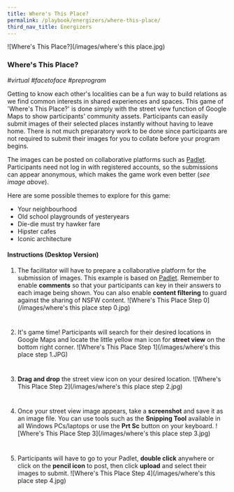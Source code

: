 ```yaml
---
title: Where's This Place? 
permalink: /playbook/energizers/where-this-place/
third_nav_title: Energizers 
---
```

![Where's This Place?](/images/where's this place.jpg)

### Where's This Place?
*#virtual #facetoface #preprogram*

Getting to know each other's localities can be a fun way to build relations as we find common interests in shared experiences and spaces. This game of 'Where's This Place?' is  done simply with the street view function of Google Maps to show participants' community assets. Participants can easily submit images of their selected places instantly without having to leave home. There is not much preparatory work to be done since participants are not required to submit their images for you to collate before your program begins. 

The images can be posted on collaborative platforms such as [Padlet](https://padlet.com/). Participants need not log in with registered accounts, so the submissions can appear anonymous, which makes the game work even better (*see image above*). 

Here are some possible themes to explore for this game: 
   * Your neighbourhood  
   * Old school playgrounds of yesteryears  
   * Die-die must try hawker fare   
   * Hipster cafes   
   * Iconic architecture  
   
#### Instructions (Desktop Version)

1. The facilitator will have to prepare a collaborative platform for the submission of images. This example is based on [Padlet](https://padlet.com/). Remember to enable **comments** so that your participants can key in their answers to each image being shown. You can also enable **content filtering** to guard against the sharing of NSFW content. 
![Where's This Place Step 0](/images/where's this place step 0.jpg)  
#  

2. It's game time! Participants will search for their desired locations in Google Maps and locate the little yellow man icon for **street view** on the bottom right corner. 
![Where's This Place Step 1](/images/where's this place step 1.JPG)  
#  

3. **Drag and drop** the street view icon on your desired location. 
![Where's This Place Step 2](/images/where's this place step 2.jpg)  
#  

4. Once your street view image appears, take a **screenshot** and save it as an image file. You can use tools such as the **Snipping Tool** available in all Windows PCs/laptops or use the **Prt Sc** button on your keyboard. 
![Where's This Place Step 3](/images/where's this place step 3.jpg)  
#  

5. Participants will have to go to your Padlet, **double click** anywhere or click on the **pencil icon** to post, then click **upload** and select their images to submit. 
![Where's This Place Step 4](/images/where's this place step 4.jpg)
